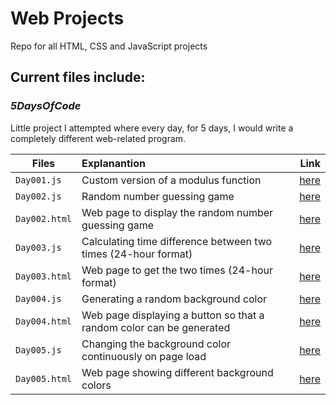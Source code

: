 # Web Projects
Repo for all HTML, CSS and JavaScript projects

## Current files include:

### *5DaysOfCode*
Little project I attempted where every day, for 5 days, I would write a completely different web-related program.

| Files         | Explanantion                                        | Link                                               |
| ------------- | :-------------------------------------------------- | -------------------------------------------------: |
| `Day001.js`   | Custom version of a modulus function                | [here](../master/5DaysOfCode/Websites/Day001.js)   |
| `Day002.js`   | Random number guessing game                         | [here](../master/5DaysOfCode/Websites/Day002.js)   |
| `Day002.html` | Web page to display the random number guessing game | [here](../master/5DaysOfCode/Websites/Day002.html) |
| `Day003.js`   | Calculating time difference between two times (24-hour format) | [here](../master/5DaysOfCode/Websites/Day003.js)   |
| `Day003.html` | Web page to get the two times (24-hour format)      | [here](../master/5DaysOfCode/Websites/Day003.html) |
| `Day004.js`   | Generating a random background color                | [here](../master/5DaysOfCode/Websites/Day004.js)   |
| `Day004.html` | Web page displaying a button so that a random color can be generated | [here](../master/5DaysOfCode/Websites/Day004.html) |
| `Day005.js`   | Changing the background color continuously on page load | [here](../master/5DaysOfCode/Websites/Day005.js)   |
| `Day005.html` | Web page showing different background colors        | [here](../master/5DaysOfCode/Websites/Day005.html) |
